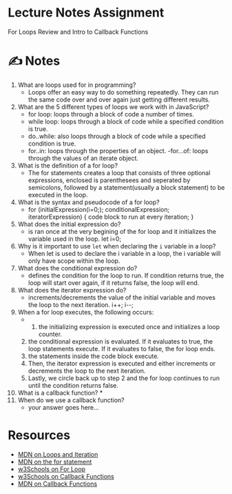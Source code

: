 # Lecture Notes Assignment
For Loops Review and Intro to Callback Functions

# ✍️ Notes

1. What are loops used for in programming?
    * Loops offer an easy way to do something repeatedly. They can run the same code over and over again just getting different results. 
2. What are the 5 different types of loops we work with in JavaScript?
    * for loop: loops through a block of code a number of times.
    - while loop: loops through a block of code while a specified condition is true.
    - do..while: also loops through a block of code while a specified condition is true. 
    - for..in: loops through the properties of an object.
    -for...of: loops through the values of an iterate object.
3. What is the definition of a for loop?
    * The for statements creates a loop that consists of three optional expressions, enclosed is parenthesees and seperated by semicolons, followed by a statement(usually a block statement) to be executed in the loop. 
4. What is the syntax and pseudocode of a for loop?
    * for (initialExpression(i=0;); conditionalExpression; iteratorExpression) {
        code block to run at every iteration;
    }
5. What does the initial expression do?
    * is ran once at the very begining of the for loop and it initializes the variable used in the loop. let i=0;
6. Why is it important to use `let` when declaring the `i` variable in a loop?
    * When let is used to declare the i variable in a loop, the i variable will only have scope within the loop. 
7. What does the conditional expression do?
    * defines the condition for the loop to run. If condition returns true, the loop will start over again, if it returns false, the loop will end. 
8. What does the iterator expression do?
    * increments/decrements the value of the initial variable and moves the loop to the next iteration. 
    i++;
    i--;
9. When a for loop executes, the following occurs:
    * 1. the initializing expression is executed once and initializes a loop counter. 
    2. the conditional expression is evaluated. If it evaluates to true, the loop statements execute. If it evaluates to false, the for loop ends. 
    3. the statements inside the code block execute. 
    4. Then, the iterator expression is executed and either increments or decrements the loop to the next iteration. 
    5. Lastly, we circle back up to step 2 and the for loop continues to run until the condition returns false. 
10. What is a callback function?
    * 
11. When do we use a callback function?
    * your answer goes here...


# Resources
- [MDN on Loops and Iteration](https://developer.mozilla.org/en-US/docs/Web/JavaScript/Guide/Loops_and_iteration)
- [MDN on the for statement](https://developer.mozilla.org/en-US/docs/Web/JavaScript/Reference/Statements/for)
- [w3Schools on For Loop](https://www.w3schools.com/js/js_loop_for.asp)
- [w3Schools on Callback Functions](https://www.w3schools.com/js/js_callback.asp)
- [MDN on Callback Functions](https://developer.mozilla.org/en-US/docs/Glossary/Callback_function)